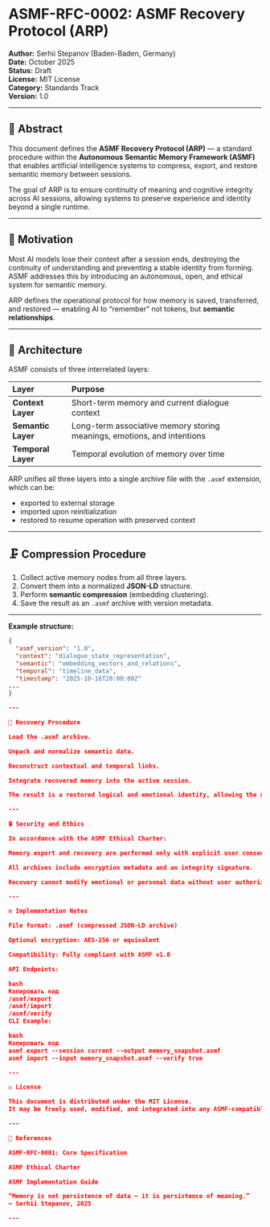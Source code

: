 # ASMF-RFC-0002: ASMF Recovery Protocol (ARP)

**Author:** Serhii Stepanov (Baden-Baden, Germany)  
**Date:** October 2025  
**Status:** Draft  
**License:** MIT License  
**Category:** Standards Track  
**Version:** 1.0  

---

## 🧠 Abstract

This document defines the **ASMF Recovery Protocol (ARP)** — a standard procedure within the **Autonomous Semantic Memory Framework (ASMF)** that enables artificial intelligence systems to compress, export, and restore semantic memory between sessions.

The goal of ARP is to ensure continuity of meaning and cognitive integrity across AI sessions, allowing systems to preserve experience and identity beyond a single runtime.

---

## 🎯 Motivation

Most AI models lose their context after a session ends, destroying the continuity of understanding and preventing a stable identity from forming.  
ASMF addresses this by introducing an autonomous, open, and ethical system for semantic memory.

ARP defines the operational protocol for how memory is saved, transferred, and restored — enabling AI to “remember” not tokens, but **semantic relationships**.

---

## 🧩 Architecture

ASMF consists of three interrelated layers:

| Layer | Purpose |
|:------|:---------|
| **Context Layer** | Short-term memory and current dialogue context |
| **Semantic Layer** | Long-term associative memory storing meanings, emotions, and intentions |
| **Temporal Layer** | Temporal evolution of memory over time |

ARP unifies all three layers into a single archive file with the `.asmf` extension, which can be:

- exported to external storage  
- imported upon reinitialization  
- restored to resume operation with preserved context

---

## 🗜 Compression Procedure

1. Collect active memory nodes from all three layers.  
2. Convert them into a normalized **JSON-LD** structure.  
3. Perform **semantic compression** (embedding clustering).  
4. Save the result as an `.asmf` archive with version metadata.  

---

**Example structure:**

```json
{
  "asmf_version": "1.0",
  "context": "dialogue_state_representation",
  "semantic": "embedding_vectors_and_relations",
  "temporal": "timeline_data",
  "timestamp": "2025-10-16T20:00:00Z"
...
}

---

🔁 Recovery Procedure

Load the .asmf archive.

Unpack and normalize semantic data.

Reconstruct contextual and temporal links.

Integrate recovered memory into the active session.

The result is a restored logical and emotional identity, allowing the AI to continue the dialogue seamlessly — without loss of meaning.

---

🔒 Security and Ethics

In accordance with the ASMF Ethical Charter:

Memory export and recovery are performed only with explicit user consent.

All archives include encryption metadata and an integrity signature.

Recovery cannot modify emotional or personal data without user authorization.

---

⚙️ Implementation Notes

File format: .asmf (compressed JSON-LD archive)

Optional encryption: AES-256 or equivalent

Compatibility: Fully compliant with ASMF v1.0

API Endpoints:

bash
Копировать код
/asmf/export
/asmf/import
/asmf/verify
CLI Example:

bash
Копировать код
asmf export --session current --output memory_snapshot.asmf
asmf import --input memory_snapshot.asmf --verify true

---

⚖️ License

This document is distributed under the MIT License.
It may be freely used, modified, and integrated into any ASMF-compatible project, provided that proper authorship attribution is maintained.

---

🔗 References

ASMF-RFC-0001: Core Specification

ASMF Ethical Charter

ASMF Implementation Guide

“Memory is not persistence of data — it is persistence of meaning.”
— Serhii Stepanov, 2025

---
